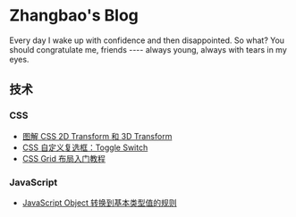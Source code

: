 # Zhangbao's Blog

Every day I wake up with confidence and then disappointed. So what? You should congratulate me, friends ---- always young, always with tears in my eyes.

## 技术

### CSS

- [图解 CSS 2D Transform 和 3D Transform](https://codepen.io/zhangbao/full/EEgbRr)
- [CSS 自定义复选框：Toggle Switch](https://hackmd.io/s/B1wUHOOof)
- [CSS Grid 布局入门教程](https://hackmd.io/s/rkPMcgsjM)

### JavaScript

- [JavaScript Object 转换到基本类型值的规则](https://hackmd.io/s/BkpX0Q2sG)
